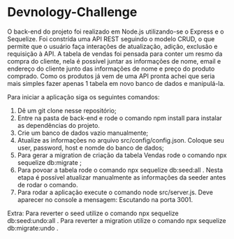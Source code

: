 # Devnology-Challenge
O back-end do projeto foi realizado em Node.js utilizando-se o Express e o Sequelize.
Foi constrída uma API REST seguindo o modelo CRUD, o que permite que o usuário faça interações de atualização, adição, exclusão e requisição à API.
A tabela de vendas foi pensada para conter um resmo da compra do cliente, nela é possível juntar as informações de nome, email e endereço do cliente junto das informações de nome e preço do produto comprado.
Como os produtos já vem de uma API pronta achei que seria mais simples fazer apenas 1 tabela em novo banco de dados e manipulá-la.

Para iniciar a aplicação siga os seguintes comandos:
1. Dê um git clone nesse repositório;
2. Entre na pasta de back-end e rode o comando npm install para instalar as dependências do projeto.
3. Crie um banco de dados vazio manualmente;
4. Atualize as informações no arquivo src/config/config.json. Coloque seu user, password, host e nomde do banco de dados;
5. Para gerar a migration de criação da tabela Vendas rode o comando npx sequelize db:migrate ;
6. Para povoar a tabela rode o comando npx sequelize db:seed:all . Nesta etapa é possível atualizar manualmente as informações da seeder antes de rodar o comando.
7. Para rodar a aplicação execute o comando node src/server.js. Deve aparecer no console a mensagem: Escutando na porta 3001.

 Extra: Para reverter o seed utilize o comando npx sequelize db:seed:undo:all .
  Para reverter a migration utilize o comando npx sequelize db:migrate:undo .
